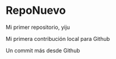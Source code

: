# RepoNuevo
Mi primer repositorio, yiju

Mi primera contribución local para Github

Un commit más desde Github
